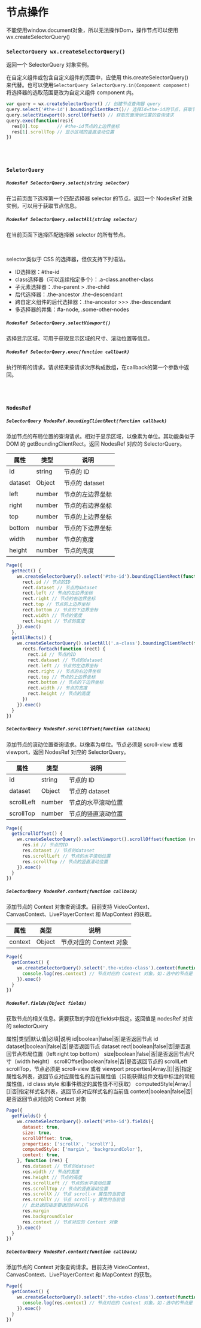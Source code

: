 # 节点操作

不能使用window.document对象，所以无法操作Dom，操作节点可以使用wx.createSelectorQuery()

### `SelectorQuery wx.createSelectorQuery()`

返回一个 SelectorQuery 对象实例。

在自定义组件或包含自定义组件的页面中，应使用 this.createSelectorQuery() 来代替。也可以使用`SelectorQuery SelectorQuery.in(Component component)`将选择器的选取范围更改为自定义组件 component 内。

```js
var query = wx.createSelectorQuery() // 创建节点查询器 query
query.select('#the-id').boundingClientRect()// 选择Id=the-id的节点，获取节点位置信息的查询请求
query.selectViewport().scrollOffset() // 获取页面滑动位置的查询请求
query.exec(function(res){
  res[0].top       // #the-id节点的上边界坐标
  res[1].scrollTop // 显示区域的竖直滚动位置
})
```

<br>
<br>


### `SeletorQuery`

##### `NodesRef SelectorQuery.select(string selector)`

在当前页面下选择第一个匹配选择器 selector 的节点。返回一个 NodesRef 对象实例，可以用于获取节点信息。

##### `NodesRef SelectorQuery.selectAll(string selector)`

在当前页面下选择匹配选择器 selector 的所有节点。

<br>

selector类似于 CSS 的选择器，但仅支持下列语法。

  * ID选择器：#the-id
  * class选择器（可以连续指定多个）：.a-class.another-class
  * 子元素选择器：.the-parent > .the-child
  * 后代选择器：.the-ancestor .the-descendant
  * 跨自定义组件的后代选择器：.the-ancestor >>> .the-descendant
  * 多选择器的并集：#a-node, .some-other-nodes

##### `NodesRef SelectorQuery.selectViewport()`

选择显示区域。可用于获取显示区域的尺寸、滚动位置等信息。

##### `NodesRef SelectorQuery.exec(function callback)`

执行所有的请求。请求结果按请求次序构成数组，在callback的第一个参数中返回。

<br>
<br>

### `NodesRef`

##### `SelectorQuery NodesRef.boundingClientRect(function callback)`
添加节点的布局位置的查询请求。相对于显示区域，以像素为单位。其功能类似于 DOM 的 getBoundingClientRect。返回 NodesRef 对应的 SelectorQuery。

属性|类型|说明
---|---|---
id|string|节点的 ID
dataset|Object|节点的 dataset
left|number|节点的左边界坐标
right|number|节点的右边界坐标
top|number|节点的上边界坐标
bottom|number|节点的下边界坐标
width|number|节点的宽度
height|number|节点的高度

```js
Page({
  getRect() {
    wx.createSelectorQuery().select('#the-id').boundingClientRect(function (rect) {
      rect.id // 节点的ID
      rect.dataset // 节点的dataset
      rect.left // 节点的左边界坐标
      rect.right // 节点的右边界坐标
      rect.top // 节点的上边界坐标
      rect.bottom // 节点的下边界坐标
      rect.width // 节点的宽度
      rect.height // 节点的高度
    }).exec()
  },
  getAllRects() {
    wx.createSelectorQuery().selectAll('.a-class').boundingClientRect(function (rects) {
      rects.forEach(function (rect) {
        rect.id // 节点的ID
        rect.dataset // 节点的dataset
        rect.left // 节点的左边界坐标
        rect.right // 节点的右边界坐标
        rect.top // 节点的上边界坐标
        rect.bottom // 节点的下边界坐标
        rect.width // 节点的宽度
        rect.height // 节点的高度
      })
    }).exec()
  }
})
```

##### `SelectorQuery NodesRef.scrollOffset(function callback)`
添加节点的滚动位置查询请求。以像素为单位。节点必须是 scroll-view 或者 viewport，返回 NodesRef 对应的 SelectorQuery。

属性|类型|说明
---|---|---
id|string|节点的 ID
dataset|Object|节点的 dataset
scrollLeft|number|节点的水平滚动位置
scrollTop|number|节点的竖直滚动位置

```js
Page({
  getScrollOffset() {
    wx.createSelectorQuery().selectViewport().scrollOffset(function (res) {
      res.id // 节点的ID
      res.dataset // 节点的dataset
      res.scrollLeft // 节点的水平滚动位置
      res.scrollTop // 节点的竖直滚动位置
    }).exec()
  }
})
```

##### `SelectorQuery NodesRef.context(function callback)`

添加节点的 Context 对象查询请求。目前支持 VideoContext、CanvasContext、LivePlayerContext 和 MapContext 的获取。

属性|类型|说明
---|---|---
context|Object|节点对应的 Context 对象

```js
Page({
  getContext() {
    wx.createSelectorQuery().select('.the-video-class').context(function (res) {
      console.log(res.context) // 节点对应的 Context 对象。如：选中的节点是 <video> 组件，那么此处即返回 VideoContext 对象
    }).exec()
  }
})
```

##### `NodesRef.fields(Object fields)`

获取节点的相关信息。需要获取的字段在fields中指定。返回值是 nodesRef 对应的 selectorQuery

属性|类型|默认值|必填|说明
id|boolean|false|否|是否返回节点 id
dataset|boolean|false|否|是否返回节点 dataset
rect|boolean|false|否|是否返回节点布局位置（left right top bottom）
size|boolean|false|否|是否返回节点尺寸（width height）
scrollOffset|boolean|false|否|是否返回节点的 scrollLeft scrollTop，节点必须是 scroll-view 或者 viewport
properties|Array.<string>|[]|否|指定属性名列表，返回节点对应属性名的当前属性值（只能获得组件文档中标注的常规属性值，id class style 和事件绑定的属性值不可获取）
computedStyle|Array.<string>|[]|否|指定样式名列表，返回节点对应样式名的当前值
context|boolean|false|否|是否返回节点对应的 Context 对象

```js
Page({
  getFields() {
    wx.createSelectorQuery().select('#the-id').fields({
      dataset: true,
      size: true,
      scrollOffset: true,
      properties: ['scrollX', 'scrollY'],
      computedStyle: ['margin', 'backgroundColor'],
      context: true,
    }, function (res) {
      res.dataset // 节点的dataset
      res.width // 节点的宽度
      res.height // 节点的高度
      res.scrollLeft // 节点的水平滚动位置
      res.scrollTop // 节点的竖直滚动位置
      res.scrollX // 节点 scroll-x 属性的当前值
      res.scrollY // 节点 scroll-y 属性的当前值
      // 此处返回指定要返回的样式名
      res.margin
      res.backgroundColor
      res.context // 节点对应的 Context 对象
    }).exec()
  }
})
```

##### `SelectorQuery NodesRef.context(function callback)`

添加节点的 Context 对象查询请求。目前支持 VideoContext、CanvasContext、LivePlayerContext 和 MapContext 的获取。

```js
Page({
  getContext() {
    wx.createSelectorQuery().select('.the-video-class').context(function (res) {
      console.log(res.context) // 节点对应的 Context 对象。如：选中的节点是 <video> 组件，那么此处即返回 VideoContext 对象
    }).exec()
  }
})
```
